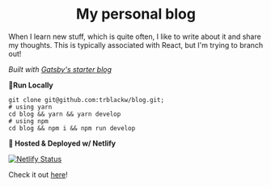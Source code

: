<h1 align="center">
  My personal blog
</h1>

When I learn new stuff, which is quite often, I like to write about it and share my thoughts. This is typically associated with React, but I'm trying to branch out!

_Built with [Gatsby's starter blog](https://github.com/gatsbyjs/gatsby-starter-blog)_

**🚀Run Locally**

    git clone git@github.com:trblackw/blog.git;
    # using yarn
    cd blog && yarn && yarn develop
    # using npm
    cd blog && npm i && npm run develop

**💫 Hosted & Deployed w/ Netlify**

[![Netlify Status](https://api.netlify.com/api/v1/badges/e73e2666-7ddc-4f1b-924b-daabc6b877bf/deploy-status)](https://app.netlify.com/sites/priceless-visvesvaraya-deb91b/deploys)

Check it out [here](https://www.tuckerblackwell.com/)!

